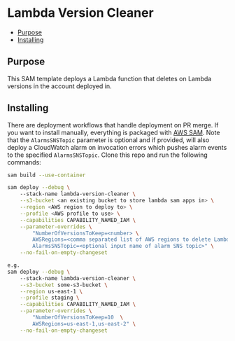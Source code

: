 # Lambda Version Cleaner

- [Purpose](#purpose)
- [Installing](#installing)

## Purpose

This SAM template deploys a Lambda function that deletes on Lambda versions in the account deployed in.

## Installing

There are deployment workflows that handle deployment on PR merge. If you want to install manually, everything is packaged with [AWS SAM](https://aws.amazon.com/serverless/sam/). Note that the `AlarmsSNSTopic` parameter is optional and if provided, will also deploy a CloudWatch alarm on invocation errors which pushes alarm events to the specified `AlarmsSNSTopic`. Clone this repo and run the following commands:

```sh
sam build --use-container

sam deploy --debug \                        
    --stack-name lambda-version-cleaner \
    --s3-bucket <an existing bucket to store lambda sam apps in> \
    --region <AWS region to deploy to> \
    --profile <AWS profile to use> \
    --capabilities CAPABILITY_NAMED_IAM \
    --parameter-overrides \
        "NumberOfVersionsToKeep=<number> \
        AWSRegions=<comma separated list of AWS regions to delete Lambda versions from> \
        AlarmsSNSTopic=<optional input name of alarm SNS topic>" \
    --no-fail-on-empty-changeset

e.g.
sam deploy --debug \                        
    --stack-name lambda-version-cleaner \
    --s3-bucket some-s3-bucket \
    --region us-east-1 \
    --profile staging \
    --capabilities CAPABILITY_NAMED_IAM \
    --parameter-overrides \
        "NumberOfVersionsToKeep=10  \
        AWSRegions=us-east-1,us-east-2" \
    --no-fail-on-empty-changeset
```
